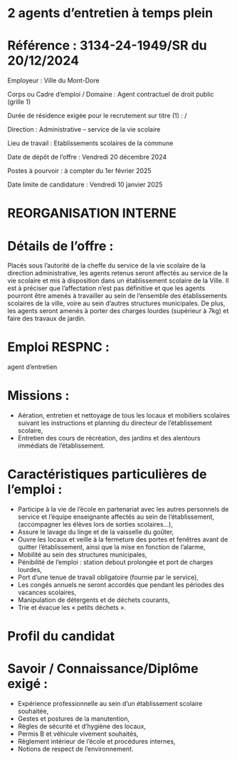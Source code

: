 # 2 agents d’entretien à temps plein

# Référence : 3134-24-1949/SR du 20/12/2024

Employeur : Ville du Mont-Dore

Corps ou Cadre d’emploi / Domaine : Agent contractuel de droit public (grille 1)

Durée de résidence exigée pour le recrutement sur titre (1) : /

Direction : Administrative – service de la vie scolaire

Lieu de travail : Etablissements scolaires de la commune

Date de dépôt de l’offre : Vendredi 20 décembre 2024

Postes à pourvoir : à compter du 1er février 2025

Date limite de candidature : Vendredi 10 janvier 2025

# REORGANISATION INTERNE

# Détails de l’offre :

Placés sous l’autorité de la cheffe du service de la vie scolaire de la direction administrative, les agents retenus seront affectés au service de la vie scolaire et mis à disposition dans un établissement scolaire de la Ville. Il est à préciser que l’affectation n’est pas définitive et que les agents pourront être amenés à travailler au sein de l’ensemble des établissements scolaires de la ville, voire au sein d’autres structures municipales. De plus, les agents seront amenés à porter des charges lourdes (supérieur à 7kg) et faire des travaux de jardin.

# Emploi RESPNC :

agent d’entretien

# Missions :

- Aération, entretien et nettoyage de tous les locaux et mobiliers scolaires suivant les instructions et planning du directeur de l’établissement scolaire,
- Entretien des cours de récréation, des jardins et des alentours immédiats de l’établissement.

# Caractéristiques particulières de l’emploi :

- Participe à la vie de l’école en partenariat avec les autres personnels de service et l’équipe enseignante affectés au sein de l’établissement, (accompagner les élèves lors de sorties scolaires…),
- Assure le lavage du linge et de la vaisselle du goûter,
- Ouvre les locaux et veille à la fermeture des portes et fenêtres avant de quitter l’établissement, ainsi que la mise en fonction de l’alarme,
- Mobilité au sein des structures municipales,
- Pénibilité de l’emploi : station debout prolongée et port de charges lourdes,
- Port d’une tenue de travail obligatoire (fournie par le service),
- Les congés annuels ne seront accordés que pendant les périodes des vacances scolaires,
- Manipulation de détergents et de déchets courants,
- Trie et évacue les « petits déchets ».

# Profil du candidat

# Savoir / Connaissance/Diplôme exigé :

- Expérience professionnelle au sein d’un établissement scolaire souhaitée,
- Gestes et postures de la manutention,
- Règles de sécurité et d’hygiène des locaux,
- Permis B et véhicule vivement souhaités,
- Règlement intérieur de l’école et procédures internes,
- Notions de respect de l’environnement.